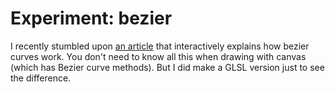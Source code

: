 <!--
  date: 2019-10-25
  modified: 2019-10-25
  slug: experiment-bezier
  type: post
  categories: experiment
  tags: cool shit, experiment, bezier curves
  related: experiment-bezier experiment-blob experiment-boids experiment-clouds experiment-ff experiment-fire experiment-flowfield experiment-glass experiment-grid experiment-heart experiment-marbles experiment-plasma experiment-radialdifference experiment-snow experiment-spiralmap experiment-starzoom experiment-touches experiment-vertical experiment-voronoi
-->

# Experiment: bezier

I recently stumbled upon [an article](https://ciechanow.ski/drawing-bezier-curves/) that interactively explains how bezier curves work. You don't need to know all this when drawing with canvas (which has Bezier curve methods). But I did make a GLSL version just to see the difference.

<pre><code data-language="javascript" data-src="/static/experiment/bezier.js"></code></pre>
